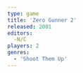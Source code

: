 ```yaml
---
type: game
title: 'Zero Gunner 2'
released: 2001
editors: 
  -N/C
players: 2
genres:
  - 'Shoot Them Up'
---
```

